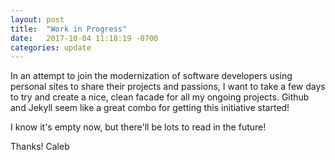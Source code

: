 ```yaml
---
layout: post
title:  "Work in Progress"
date:   2017-10-04 11:18:19 -0700
categories: update
---
```

In an attempt to join the modernization of software developers using personal sites to share their projects and passions, I want to take a few days to try and create a nice, clean facade for all my ongoing projects. Github and Jekyll seem like a great combo for getting this initiative started!

I know it's empty now, but there'll be lots to read in the future!

Thanks!
Caleb